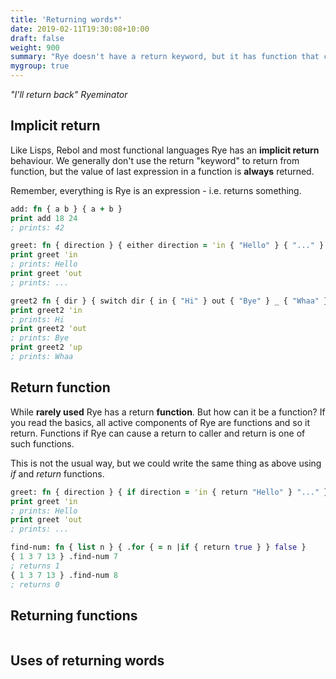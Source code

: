 ```yaml
---
title: 'Returning words*'
date: 2019-02-11T19:30:08+10:00
draft: false
weight: 900
summary: "Rye doesn't have a return keyword, but it has function that can also return. What?"
mygroup: true
---
```


_"I'll return back" Ryeminator_

## Implicit return

Like Lisps, Rebol and most functional languages Rye has an **implicit return** behaviour. We generally don't use the return "keyword" to return from function, but the value of last expression in a function is **always** returned.

Remember, everything is Rye is an expression - i.e. returns something.

```clojure
add: fn { a b } { a + b }
print add 18 24
; prints: 42

greet: fn { direction } { either direction = 'in { "Hello" } { "..." } }
print greet 'in
; prints: Hello
print greet 'out
; prints: ...

greet2 fn { dir } { switch dir { in { "Hi" } out { "Bye" } _ { "Whaa" } } }
print greet2 'in
; prints: Hi
print greet2 'out
; prints: Bye
print greet2 'up
; prints: Whaa
```

## Return function

While **rarely used** Rye has a return **function**. But how can it be a function? If you read the basics, all active components of Rye are functions and so it return. Functions if Rye can cause a return to caller and return is one of such functions.

This is not the usual way, but we could write the same thing as above using *if* and *return* functions.

```clojure
greet: fn { direction } { if direction = 'in { return "Hello" } "..." }
print greet 'in
; prints: Hello
print greet 'out
; prints: ...

find-num: fn { list n } { .for { = n |if { return true } } false }
{ 1 3 7 13 } .find-num 7
; returns 1
{ 1 3 7 13 } .find-num 8
; returns 0
```

## Returning functions

```clojure
```



## Uses of returning words

```clojure
```
